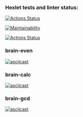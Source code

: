 ### Hexlet tests and linter status:
[![Actions Status](https://github.com/linearPy/python-project-lvl1/workflows/hexlet-check/badge.svg)](https://github.com/linearPy/python-project-lvl1/actions)

[![Maintainability](https://api.codeclimate.com/v1/badges/f9d7b829e73f28db6fc5/maintainability)](https://codeclimate.com/github/linearPy/python-project-lvl1/maintainability)

[![Actions Status](https://github.com/linearPy/python-project-lvl1/workflows/linter-check/badge.svg)](https://github.com/linearPy/python-project-lvl1/actions)

### brain-even
[![asciicast](https://asciinema.org/a/454563.svg)](https://asciinema.org/a/454563)

### brain-calc
[![asciicast](https://asciinema.org/a/454860.svg)](https://asciinema.org/a/454860)

### brain-gcd
[![asciicast](https://asciinema.org/a/454901.svg)](https://asciinema.org/a/454901)

